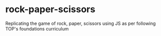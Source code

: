 # rock-paper-scissors
Replicating the game of rock, paper, scissors using JS as per following TOP's foundations curriculum
